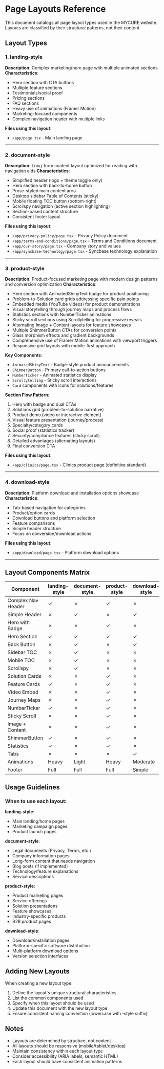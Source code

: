 # Page Layouts Reference

This document catalogs all page layout types used in the MYCURE website. Layouts are classified by their structural patterns, not their content.

## Layout Types

### 1. landing-style
**Description**: Complex marketing/hero page with multiple animated sections
**Characteristics**:
- Hero section with CTA buttons
- Multiple feature sections
- Testimonials/social proof
- Pricing sections
- FAQ sections
- Heavy use of animations (Framer Motion)
- Marketing-focused components
- Complex navigation header with multiple links

**Files using this layout**:
- `/app/page.tsx` - Main landing page

---

### 2. document-style
**Description**: Long-form content layout optimized for reading with navigation aids
**Characteristics**:
- Simplified header (logo + theme toggle only)
- Hero section with back-to-home button
- Prose-styled main content area
- Desktop sidebar Table of Contents (sticky)
- Mobile floating TOC button (bottom-right)
- Scrollspy navigation (active section highlighting)
- Section-based content structure
- Consistent footer layout

**Files using this layout**:
- `/app/privacy-policy/page.tsx` - Privacy Policy document
- `/app/terms-and-conditions/page.tsx` - Terms and Conditions document
- `/app/our-story/page.tsx` - Company story and values
- `/app/syncbase-technology/page.tsx` - Syncbase technology explanation

---

### 3. product-style
**Description**: Product-focused marketing page with modern design patterns and conversion optimization
**Characteristics**:
- Hero section with AnimatedShinyText badge for product positioning
- Problem-to-Solution card grids addressing specific pain points
- Embedded media (YouTube videos) for product demonstrations
- Visual storytelling through journey maps and process flows
- Statistics sections with NumberTicker animations
- Sticky scroll sections using Scrollytelling for progressive reveals
- Alternating Image + Content layouts for feature showcases
- Multiple ShimmerButton CTAs for conversion points
- Glass morphism effects and gradient backgrounds
- Comprehensive use of Framer Motion animations with viewport triggers
- Responsive grid layouts with mobile-first approach

**Key Components**:
- `AnimatedShinyText` - Badge-style product announcements
- `ShimmerButton` - Primary call-to-action buttons
- `NumberTicker` - Animated statistics display
- `Scrollytelling` - Sticky scroll interactions
- `Card` components with icons for solutions/features

**Section Flow Pattern**:
1. Hero with badge and dual CTAs
2. Solutions grid (problem-to-solution narrative)
3. Product demo (video or interactive element)
4. Visual feature presentation (journey/process)
5. Specialty/category cards
6. Social proof (statistics tracker)
7. Security/compliance features (sticky scroll)
8. Detailed advantages (alternating layouts)
9. Final conversion CTA

**Files using this layout**:
- `/app/clinics/page.tsx` - Clinics product page (definitive standard)

---

### 4. download-style
**Description**: Platform download and installation options showcase
**Characteristics**:
- Tab-based navigation for categories
- Product/option cards
- Download buttons and platform selection
- Feature comparisons
- Simple header structure
- Focus on conversion/download actions

**Files using this layout**:
- `/app/download/page.tsx` - Platform download options

---

## Layout Components Matrix

| Component | landing-style | document-style | product-style | download-style |
|-----------|--------------|----------------|---------------|----------------|
| Complex Nav Header | ✓ | ✗ | ✓ | ✗ |
| Simple Header | ✗ | ✓ | ✗ | ✓ |
| Hero with Badge | ✗ | ✗ | ✓ | ✗ |
| Hero Section | ✓ | ✓ | ✓ | ✓ |
| Back Button | ✗ | ✓ | ✗ | ✓ |
| Sidebar TOC | ✗ | ✓ | ✗ | ✗ |
| Mobile TOC | ✗ | ✓ | ✗ | ✗ |
| Scrollspy | ✗ | ✓ | ✗ | ✗ |
| Solution Cards | ✗ | ✗ | ✓ | ✗ |
| Feature Cards | ✓ | ✗ | ✓ | ✗ |
| Video Embed | ✗ | ✗ | ✓ | ✗ |
| Journey Maps | ✗ | ✗ | ✓ | ✗ |
| NumberTicker | ✓ | ✗ | ✓ | ✗ |
| Sticky Scroll | ✗ | ✗ | ✓ | ✗ |
| Image + Content | ✗ | ✗ | ✓ | ✗ |
| ShimmerButton | ✓ | ✗ | ✓ | ✗ |
| Statistics | ✓ | ✗ | ✓ | ✗ |
| Tabs | ✗ | ✗ | ✗ | ✓ |
| Animations | Heavy | Light | Heavy | Moderate |
| Footer | Full | Full | Full | Simple |

## Usage Guidelines

### When to use each layout:

**landing-style**: 
- Main landing/home pages
- Marketing campaign pages
- Product launch pages

**document-style**: 
- Legal documents (Privacy, Terms, etc.)
- Company information pages
- Long-form content that needs navigation
- Blog posts (if implemented)
- Technology/feature explanations
- Service descriptions

**product-style**:
- Product marketing pages
- Service offerings
- Solution presentations
- Feature showcases
- Industry-specific products
- B2B product pages

**download-style**: 
- Download/installation pages
- Platform-specific software distribution
- Multi-platform download options
- Version selection interfaces

## Adding New Layouts

When creating a new layout type:
1. Define the layout's unique structural characteristics
2. List the common components used
3. Specify when this layout should be used
4. Update this document with the new layout type
5. Ensure consistent naming convention (lowercase with -style suffix)

## Notes

- Layouts are determined by structure, not content
- All layouts should be responsive (mobile/tablet/desktop)
- Maintain consistency within each layout type
- Consider accessibility (ARIA labels, semantic HTML)
- Each layout should have consistent animation patterns
